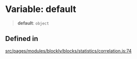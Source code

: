 # Variable: default

> **default**: `object`

## Defined in

[src/pages/modules/blockly/blocks/statistics/correlation.js:74](https://github.com/DhyeyMavani2003/r-blocks/blob/7e7320f10e8cdef37355f89e9ab53b89acb97f36/src/pages/modules/blockly/blocks/statistics/correlation.js#L74)
